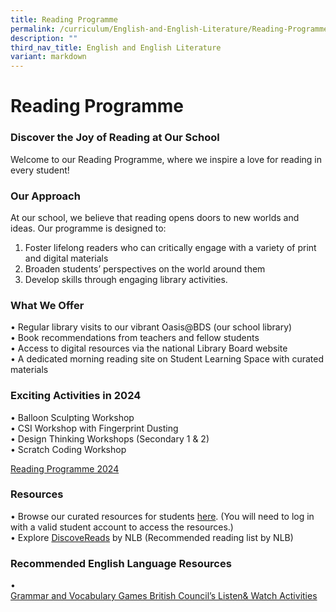 ```yaml
---
title: Reading Programme
permalink: /curriculum/English-and-English-Literature/Reading-Programme/
description: ""
third_nav_title: English and English Literature
variant: markdown
---
```

Reading Programme
=================
### Discover the Joy of Reading at Our School
Welcome to our Reading Programme, where we inspire a love for reading in every student!

### Our Approach

At our school, we believe that reading opens doors to new worlds and ideas. Our programme is designed to:

1. Foster lifelong readers who can critically engage with a variety of print and digital materials
2. Broaden students’ perspectives on the world around them
3. Develop skills through engaging library activities.

### What We Offer

•	Regular library visits to our vibrant Oasis@BDS (our school library)<br>
•	Book recommendations from teachers and fellow students<br>
•	Access to digital resources via the national Library Board website <br>
•	A dedicated morning reading site on Student Learning Space with curated materials

### Exciting Activities in 2024

•	Balloon Sculpting Workshop <br>
•	CSI Workshop with Fingerprint Dusting<br>
•	Design Thinking Workshops (Secondary 1 &amp; 2)<br>
•	Scratch Coding Workshop

[Reading Programme 2024](https://docs.google.com/presentation/d/1XLk8cjpY8O3k1p1HIRFFXSFQA5vMAeR94Pf3tRzA2Z8/pub?start=true&amp;loop=true&amp;delayms=3000)


### Resources

•	Browse our curated resources for students [here](https://go.gov.sg/bdsreading2024). (You will need to log in with a valid student account to access the resources.) <br>
•	Explore [DiscoveReads](http://go.gov.sg/nlb-childrenandteens) by NLB (Recommended reading list by NLB)

### Recommended English Language Resources

•	
[Grammar and Vocabulary Games British Council’s Listen&amp; Watch Activities](https://go.gov.sg/learnenglishbritishcouncil)